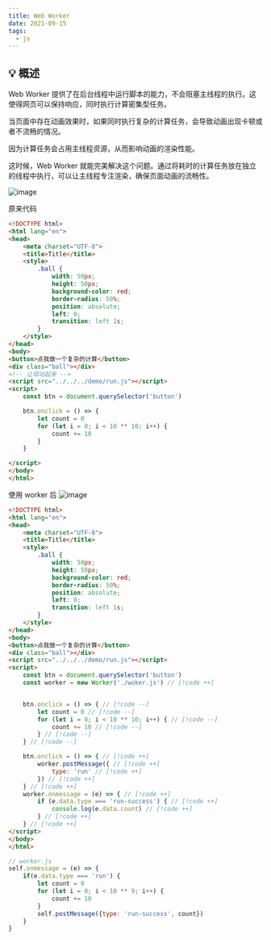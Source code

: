 ```yaml
---
title: Web Worker
date: 2021-09-15
tags:
  - js
---
```


## 💡 概述

Web Worker 提供了在后台线程中运行脚本的能力，不会阻塞主线程的执行。这使得网页可以保持响应，同时执行计算密集型任务。


当页面中存在动画效果时，如果同时执行复杂的计算任务，会导致动画出现卡顿或者不流畅的情况。

因为计算任务会占用主线程资源，从而影响动画的渲染性能。

这时候，Web Worker 就能完美解决这个问题。通过将耗时的计算任务放在独立的线程中执行，可以让主线程专注渲染，确保页面动画的流畅性。

![image](https://raw.githubusercontent.com/patty-yang/pic/img/test/ball.gif)

原来代码

```html
<!DOCTYPE html>
<html lang="en">
<head>
    <meta charset="UTF-8">
    <title>Title</title>
    <style>
        .ball {
            width: 50px;
            height: 50px;
            background-color: red;
            border-radius: 50%;
            position: absolute;
            left: 0;
            transition: left 1s;
        }
    </style>
</head>
<body>
<button>点我做一个复杂的计算</button>
<div class="ball"></div>
<!-- 让球动起来 -->
<script src="../../../demo/run.js"></script>
<script>
    const btn = document.querySelector('button')

    btn.onclick = () => {
        let count = 0
        for (let i = 0; i < 10 ** 10; i++) {
            count += 10
        }
    }

</script>
</body>
</html>
```


使用 worker 后
![image](https://raw.githubusercontent.com/patty-yang/pic/img/test/ball-result.gif)

```html
<!DOCTYPE html>
<html lang="en">
<head>
    <meta charset="UTF-8">
    <title>Title</title>
    <style>
        .ball {
            width: 50px;
            height: 50px;
            background-color: red;
            border-radius: 50%;
            position: absolute;
            left: 0;
            transition: left 1s;
        }
    </style>
</head>
<body>
<button>点我做一个复杂的计算</button>
<div class="ball"></div>
<script src="../../../demo/run.js"></script>
<script>
    const btn = document.querySelector('button')
    const worker = new Worker('./woker.js') // [!code ++] 


    btn.onclick = () => { // [!code --]
        let count = 0 // [!code --]
        for (let i = 0; i < 10 ** 10; i++) { // [!code --]
            count += 10 // [!code --]
        } // [!code --] 
    } // [!code --]

    btn.onclick = () => { // [!code ++]
        worker.postMessage({ // [!code ++]
            type: 'run' // [!code ++]
        }) // [!code ++]
    } // [!code ++]
    worker.onmessage = (e) => { // [!code ++]
        if (e.data.type === 'run-success') { // [!code ++]
            console.log(e.data.count) // [!code ++]
        } // [!code ++]
    } // [!code ++]
</script>
</body>
</html>
```

```js
// worker.js 
self.onmessage = (e) => {
    if(e.data.type === 'run') {
        let count = 0
        for (let i = 0; i < 10 ** 9; i++) {
            count += 10
        }
        self.postMessage({type: 'run-success', count})
    }
}

```